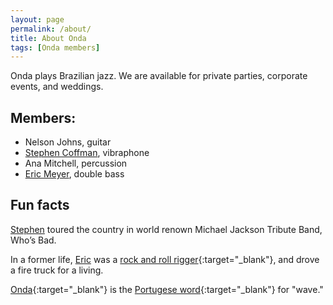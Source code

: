 ```yaml
---
layout: page
permalink: /about/
title: About Onda
tags: [Onda members]
---
```


Onda plays Brazilian jazz. We are available for private parties, corporate events, and weddings.

## Members:

* Nelson Johns, guitar
* [Stephen Coffman]({{site.url}}/about/stephen/), vibraphone
* Ana Mitchell, percussion
* [Eric Meyer]({{site.url}}/about/eric/), double bass

## Fun facts

[Stephen]({{site.url}}/about/stephen/) toured the country in world renown Michael Jackson Tribute Band, Who’s Bad.

In a former life, [Eric]({{site.url}}/about/eric/) was a [rock and roll rigger](https://www.youtube.com/watch?v=hcDtBzMcmHA){:target="_blank"}, and drove a fire truck for a living.

[Onda](https://translate.google.com/translate_tts?ie=UTF-8&q=onda&tl=pt&total=1&idx=0&textlen=4&client=t){:target="_blank"} is the [Portugese word](https://translate.google.com/#pt/en/onda){:target="_blank"} for "wave."

